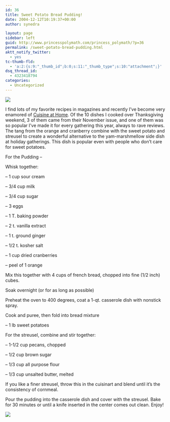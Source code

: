 ```yaml
---
id: 36
title: Sweet Potato Bread Pudding!
date: 2004-12-12T10:19:37+00:00
author: synedra

layout: page
sidebar: left
guid: http://www.princesspolymath.com/princess_polymath/?p=36
permalink: /sweet-potato-bread-pudding.html
aktt_notify_twitter:
  - yes
tc-thumb-fld:
  - 'a:2:{s:9:"_thumb_id";b:0;s:11:"_thumb_type";s:10:"attachment";}'
dsq_thread_id:
  - 4323418794
categories:
  - Uncategorized
---
```


![](http://www.perlgoddess.com/blog/images/pudding_1.jpg) 

I find lots of my favorite recipes in magazines and recently I&#8217;ve become very enamored of [Cuisine at Home](http://www.cuisinemag.com/). Of the 10 dishes I cooked over Thanksgiving weekend, 3 of them came from their November issue, and one of them was so popular I&#8217;ve made it for every gathering this year, always to rave reviews. The tang from the orange and cranberry combine with the sweet potato and streusel to create a wonderful alternative to the yam-marshmellow side dish at holiday gatherings. This dish is popular even with people who don&#8217;t care for sweet potatoes.
  
For the Pudding &#8211;
  
Whisk together:
  
&#8211; 1 cup sour cream
  
&#8211; 3/4 cup milk
  
&#8211; 3/4 cup sugar
  
&#8211; 3 eggs
  
&#8211; 1 T. baking powder
  
&#8211; 2 t. vanilla extract
  
&#8211; 1 t. ground ginger
  
&#8211; 1/2 t. kosher salt
  
&#8211; 1 cup dried cranberries
  
&#8211; peel of 1 orange
  
Mix this together with 4 cups of french bread, chopped into fine (1/2 inch) cubes.
  
Soak overnight (or for as long as possible)
  
Preheat the oven to 400 degrees, coat a 1-qt. casserole dish with nonstick spray.
  
Cook and puree, then fold into bread mixture
  
&#8211; 1 lb sweet potatoes
  
For the streusel, combine and stir together:
  
&#8211; 1-1/2 cup pecans, chopped
  
&#8211; 1/2 cup brown sugar
  
&#8211; 1/3 cup all purpose flour
  
&#8211; 1/3 cup unsalted butter, melted
  
If you like a finer streusel, throw this in the cuisinart and blend until it&#8217;s the consistency of cornmeal.
  
Pour the pudding into the casserole dish and cover with the streusel. Bake for 30 minutes or until a knife inserted in the center comes out clean. Enjoy!
  
![](http://www.perlgoddess.com/blog/images/pudding_2.jpg)